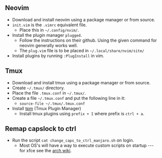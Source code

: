 ## Neovim
* Download and install neovim using a package manager or from source.
* `init.vim` is the `.vimrc` equivalent file.
    * Place this in `~/.config/nvim/`.
* Install the plugin manager `plugged`.
    * Follow the instructions on their github. Using the given command for neovim generally works well.
    * The `plug.vim` file is to be placed in `~/.local/share/nvim/site/`
* Install plugins by running `:PlugInstall` in vim.

## Tmux
* Download and install tmux using a package manager or from source.
* Create `~/.tmux/` directory.
* Place the file `.tmux.conf` in `~/.tmux/`.
* Create a file `~/.tmux.conf` and put the following line in it:
    * `source-file ~/.tmux/.tmux.conf`
* Install [tpm](https://github.com/tmux-plugins/tpm) (Tmux Plugin Manager)
    * Install tmux plugins using `prefix + I` where prefix is `ctrl + a`.

## Remap capslock to ctrl
* Run the script `cat change_caps_to_ctrl_manjaro.sh` on login.
    * Most OS's will have a way to execute custom scripts on startup --- for xfce see the [arch wiki](https://wiki.archlinux.org/index.php/xfce#Autostart).
